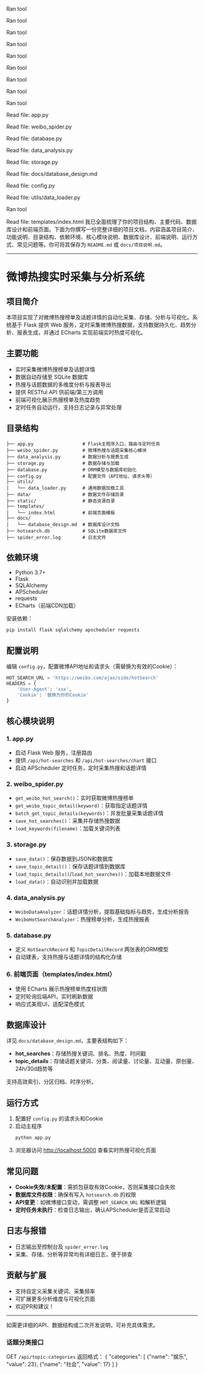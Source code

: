 
Ran tool

Ran tool

Ran tool

Ran tool

Ran tool

Ran tool

Ran tool

Ran tool

Ran tool

Read file: app.py

Read file: weibo_spider.py

Read file: database.py

Read file: data_analysis.py

Read file: storage.py

Read file: docs/database_design.md

Read file: config.py

Read file: utils/data_loader.py

Ran tool

Read file: templates/index.html
我已全面梳理了你的项目结构、主要代码、数据库设计和前端页面。下面为你撰写一份完整详细的项目文档，内容涵盖项目简介、功能说明、目录结构、依赖环境、核心模块说明、数据库设计、前端说明、运行方式、常见问题等。你可将其保存为 `README.md` 或 `docs/项目说明.md`。

---

# 微博热搜实时采集与分析系统

## 项目简介

本项目实现了对微博热搜榜单及话题详情的自动化采集、存储、分析与可视化。系统基于 Flask 提供 Web 服务，定时采集微博热搜数据，支持数据持久化、趋势分析、报表生成，并通过 ECharts 实现前端实时热度可视化。

## 主要功能

- 实时采集微博热搜榜单及话题详情
- 数据自动存储至 SQLite 数据库
- 热搜与话题数据的多维度分析与报表导出
- 提供 RESTful API 供前端/第三方调用
- 前端可视化展示热搜榜单及热度趋势
- 定时任务自动运行，支持日志记录与异常处理

## 目录结构

```
├── app.py                  # Flask主程序入口，路由与定时任务
├── weibo_spider.py         # 微博热搜与话题采集核心模块
├── data_analysis.py        # 数据分析与报表生成
├── storage.py              # 数据存储与加载
├── database.py             # ORM模型与数据库初始化
├── config.py               # 配置文件（API地址、请求头等）
├── utils/
│   └── data_loader.py      # 通用数据加载工具
├── data/                   # 数据文件存储目录
├── static/                 # 静态资源目录
├── templates/
│   └── index.html          # 前端页面模板
├── docs/
│   └── database_design.md  # 数据库设计文档
├── hotsearch.db            # SQLite数据库文件
├── spider_error.log        # 日志文件
```

## 依赖环境

- Python 3.7+
- Flask
- SQLAlchemy
- APScheduler
- requests
- ECharts（前端CDN加载）

安装依赖：
```bash
pip install flask sqlalchemy apscheduler requests
```

## 配置说明

编辑 `config.py`，配置微博API地址和请求头（需替换为有效的Cookie）：

```python
HOT_SEARCH_URL = 'https://weibo.com/ajax/side/hotSearch'
HEADERS = {
    'User-Agent': 'xxx',
    'Cookie': '替换为你的Cookie'
}
```

## 核心模块说明

### 1. app.py

- 启动 Flask Web 服务，注册路由
- 提供 `/api/hot-searches` 和 `/api/hot-searches/chart` 接口
- 启动 APScheduler 定时任务，定时采集热搜和话题详情

### 2. weibo_spider.py

- `get_weibo_hot_search()`：实时获取微博热搜榜单
- `get_weibo_topic_detail(keyword)`：获取指定话题详情
- `batch_get_topic_details(keywords)`：并发批量采集话题详情
- `save_hot_searches()`：采集并存储热搜数据
- `load_keywords(filename)`：加载关键词列表

### 3. storage.py

- `save_data()`：保存数据到JSON和数据库
- `save_topic_detail()`：保存话题详情到数据库
- `load_topic_details()`/`load_hot_searches()`：加载本地数据文件
- `load_data()`：自动识别并加载数据

### 4. data_analysis.py

- `WeiboDataAnalyzer`：话题详情分析，提取基础指标与趋势，生成分析报告
- `WeiboHotSearchAnalyzer`：热搜榜单分析，生成热搜报表

### 5. database.py

- 定义 `HotSearchRecord` 和 `TopicDetailRecord` 两张表的ORM模型
- 自动建表，支持热搜与话题详情的结构化存储

### 6. 前端页面（templates/index.html）

- 使用 ECharts 展示热搜榜单热度柱状图
- 定时轮询后端API，实时刷新数据
- 响应式美观UI，适配深色模式

## 数据库设计

详见 `docs/database_design.md`，主要表结构如下：

- **hot_searches**：存储热搜关键词、排名、热度、时间戳
- **topic_details**：存储话题关键词、分类、阅读量、讨论量、互动量、原创量、24h/30d趋势等

支持高效索引、分区归档、时序分析。

## 运行方式

1. 配置好 `config.py` 的请求头和Cookie
2. 启动主程序
   ```bash
   python app.py
   ```
3. 浏览器访问 [http://localhost:5000](http://localhost:5000) 查看实时热搜可视化页面

## 常见问题

- **Cookie失效/未配置**：需抓包获取有效Cookie，否则采集接口会失败
- **数据库文件权限**：确保有写入 `hotsearch.db` 的权限
- **API变更**：如微博接口变动，需调整 `HOT_SEARCH_URL` 和解析逻辑
- **定时任务未执行**：检查日志输出，确认APScheduler是否正常启动

## 日志与报错

- 日志输出至控制台及 `spider_error.log`
- 采集、存储、分析等异常均有详细日志，便于排查

## 贡献与扩展

- 支持自定义采集关键词、采集频率
- 可扩展更多分析维度与可视化页面
- 欢迎PR和建议！

---

如需更详细的API、数据结构或二次开发说明，可补充具体需求。

### 话题分类接口
GET `/api/topic-categories`
返回格式：
{
  "categories": [
    {"name": "娱乐", "value": 23},
    {"name": "社会", "value": 17}
  ]
}

